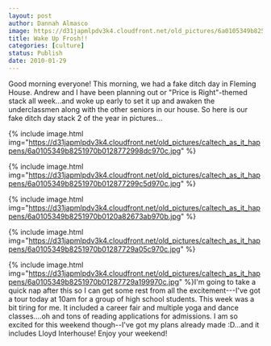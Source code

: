 ```yaml
---
layout: post
author: Dannah Almasco
image: https://d31japmlpdv3k4.cloudfront.net/old_pictures/6a0105349b8251970b01287729956f970c-800wi.jpg
title: Wake Up Frosh!!
categories: [culture]
status: Publish
date: 2010-01-29
---
```


Good morning everyone!
This morning, we had a fake ditch day in Fleming House. Andrew and I have been planning out or "Price is Right"-themed stack all week...and woke up early to set it up and awaken the underclassmen along with the other seniors in our house. So here is our fake ditch day stack 2 of the year in pictures...


{% include image.html img="https://d31japmlpdv3k4.cloudfront.net/old_pictures/caltech_as_it_happens/6a0105349b8251970b0128772998dc970c.jpg" %}

{% include image.html img="https://d31japmlpdv3k4.cloudfront.net/old_pictures/caltech_as_it_happens/6a0105349b8251970b012877299c5d970c.jpg" %}

{% include image.html img="https://d31japmlpdv3k4.cloudfront.net/old_pictures/caltech_as_it_happens/6a0105349b8251970b0120a82673ab970b.jpg" %}

{% include image.html img="https://d31japmlpdv3k4.cloudfront.net/old_pictures/caltech_as_it_happens/6a0105349b8251970b01287729a05c970c.jpg" %}

{% include image.html img="https://d31japmlpdv3k4.cloudfront.net/old_pictures/caltech_as_it_happens/6a0105349b8251970b01287729a199970c.jpg" %}I'm going to take a quick nap after this so I can get some rest from all the excitement---I've got a tour today at 10am for a group of high school students. This week was a bit tiring for me. It included a career fair and multiple yoga and dance classes....oh and tons of reading applications for admissions. I am so excited for this weekend though--I've got my plans already made :D...and it includes Lloyd Interhouse!
Enjoy your weekend!
